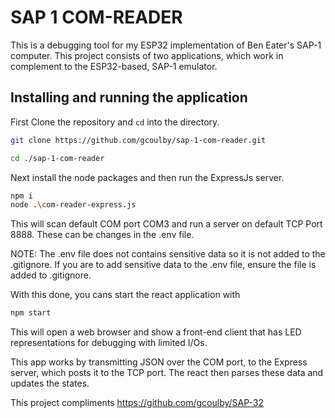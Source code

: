# SAP 1 COM-READER

This is a debugging tool for my ESP32 implementation of Ben Eater's SAP-1 computer. This project consists of two applications, which work in complement to the ESP32-based, SAP-1 emulator.

## Installing and running the application

First Clone the repository and `cd` into the directory.

```bash
git clone https://github.com/gcoulby/sap-1-com-reader.git

cd ./sap-1-com-reader
```

Next install the node packages and then run the ExpressJs server.

```bash
npm i
node .\com-reader-express.js
```

This will scan default COM port COM3 and run a server on default TCP Port 8888. These can be changes in the .env file.

NOTE: The .env file does not contains sensitive data so it is not added to the .gitignore. If you are to add sensitive data to the .env file, ensure the file is added to .gitignore.

With this done, you cans start the react application with

```bash
npm start
```

This will open a web browser and show a front-end client that has LED representations for debugging with limited I/Os.

This app works by transmitting JSON over the COM port, to the Express server, which posts it to the TCP port. The react then parses these data and updates the states.

This project compliments https://github.com/gcoulby/SAP-32

